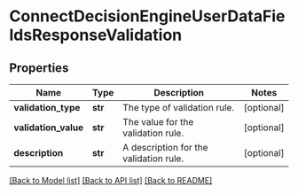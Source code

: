 # ConnectDecisionEngineUserDataFieldsResponseValidation

## Properties
Name | Type | Description | Notes
------------ | ------------- | ------------- | -------------
**validation_type** | **str** | The type of validation rule. | [optional] 
**validation_value** | **str** | The value for the validation rule. | [optional] 
**description** | **str** | A description for the validation rule. | [optional] 

[[Back to Model list]](../README.md#documentation-for-models) [[Back to API list]](../README.md#documentation-for-api-endpoints) [[Back to README]](../README.md)

